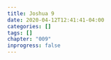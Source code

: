 ```yaml
---
title: Joshua 9
date: 2020-04-12T12:41:41-04:00
categories: []
tags: []
chapter: "009"
inprogress: false
---
```


